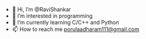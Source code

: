 - 👋 Hi, I’m @RaviShankar
- 👀 I’m interested in programming
- 🌱 I’m currently learning C/C++ and Python
- 📫 How to reach me porulaadharam111@gmail.com

<!---
RaviShankar1111/RaviShankar1111 is a ✨ special ✨ repository because its `README.md` (this file) appears on your GitHub profile.
You can click the Preview link to take a look at your changes.
--->
